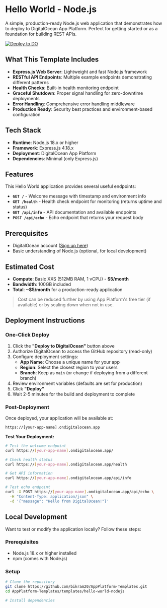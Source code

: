 # Hello World - Node.js

A simple, production-ready Node.js web application that demonstrates how to deploy to DigitalOcean App Platform. Perfect for getting started or as a foundation for building REST APIs.

[![Deploy to DO](https://www.deploytodo.com/do-btn-blue.svg)](https://cloud.digitalocean.com/apps/new?repo=https://github.com/AppPlatform-Templates/HelloWorld-Template/tree/claude/initial-template-setup-011CUXyg8Xby28Js6XCtJAqJ)

## What This Template Includes

- **Express.js Web Server**: Lightweight and fast Node.js framework
- **RESTful API Endpoints**: Multiple example endpoints demonstrating different patterns
- **Health Checks**: Built-in health monitoring endpoint
- **Graceful Shutdown**: Proper signal handling for zero-downtime deployments
- **Error Handling**: Comprehensive error handling middleware
- **Production Ready**: Security best practices and environment-based configuration

## Tech Stack

- **Runtime**: Node.js 18.x or higher
- **Framework**: Express.js 4.18.x
- **Deployment**: DigitalOcean App Platform
- **Dependencies**: Minimal (only Express.js)

## Features

This Hello World application provides several useful endpoints:

- **`GET /`** - Welcome message with timestamp and environment info
- **`GET /health`** - Health check endpoint for monitoring (returns uptime and status)
- **`GET /api/info`** - API documentation and available endpoints
- **`POST /api/echo`** - Echo endpoint that returns your request body

## Prerequisites

- DigitalOcean account ([Sign up here](https://www.digitalocean.com/))
- Basic understanding of Node.js (optional, for local development)

## Estimated Cost

- **Compute**: Basic XXS (512MB RAM, 1 vCPU) - **$5/month**
- **Bandwidth**: 100GB included
- **Total**: **~$5/month** for a production-ready application

> Cost can be reduced further by using App Platform's free tier (if available) or by scaling down when not in use.

## Deployment Instructions

### One-Click Deploy

1. Click the **"Deploy to DigitalOcean"** button above
2. Authorize DigitalOcean to access the GitHub repository (read-only)
3. Configure deployment settings:
   - **App Name**: Choose a unique name for your app
   - **Region**: Select the closest region to your users
   - **Branch**: Keep as `main` (or change if deploying from a different branch)
4. Review environment variables (defaults are set for production)
5. Click **"Deploy"**
6. Wait 2-5 minutes for the build and deployment to complete

### Post-Deployment

Once deployed, your application will be available at:
```
https://[your-app-name].ondigitalocean.app
```

**Test Your Deployment:**

```bash
# Test the welcome endpoint
curl https://[your-app-name].ondigitalocean.app/

# Check health status
curl https://[your-app-name].ondigitalocean.app/health

# Get API information
curl https://[your-app-name].ondigitalocean.app/api/info

# Test echo endpoint
curl -X POST https://[your-app-name].ondigitalocean.app/api/echo \
  -H "Content-Type: application/json" \
  -d '{"message": "Hello from DigitalOcean!"}'
```

## Local Development

Want to test or modify the application locally? Follow these steps:

### Prerequisites

- Node.js 18.x or higher installed
- npm (comes with Node.js)

### Setup

```bash
# Clone the repository
git clone https://github.com/bikram20/AppPlatform-Templates.git
cd AppPlatform-Templates/templates/hello-world-nodejs

# Install dependencies